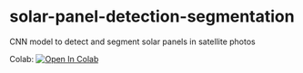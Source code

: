 # solar-panel-detection-segmentation
CNN model to detect and segment solar panels in satellite photos


Colab:
[![Open In Colab](https://colab.research.google.com/assets/colab-badge.svg)](https://colab.research.google.com/github/i1idan/solar-panel-detection-segmentation/blob/main/Solar_Panel_Recog.ipynb)
